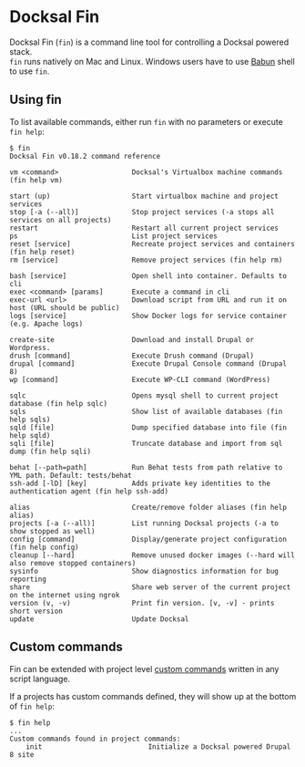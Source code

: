 # Docksal Fin

Docksal Fin (`fin`) is a command line tool for controlling a Docksal powered stack.  
`fin` runs natively on Mac and Linux. Windows users have to use [Babun](http://babun.github.io) shell to use `fin`.

## Using fin

To list available commands, either run `fin` with no parameters or execute `fin help`:

    $ fin
    Docksal Fin v0.18.2 command reference

    vm <command>                  Docksal's Virtualbox machine commands (fin help vm)

    start (up)                    Start virtualbox machine and project services
    stop [-a (--all)]             Stop project services (-a stops all services on all projects)
    restart                       Restart all current project services
    ps                            List project services
    reset [service]               Recreate project services and containers (fin help reset)
    rm [service]                  Remove project services (fin help rm)

    bash [service]                Open shell into container. Defaults to cli
    exec <command> [params]       Execute a command in cli
    exec-url <url>                Download script from URL and run it on host (URL should be public)
    logs [service]                Show Docker logs for service container (e.g. Apache logs)

    create-site                   Download and install Drupal or Wordpress.
    drush [command]               Execute Drush command (Drupal)
    drupal [command]              Execute Drupal Console command (Drupal 8)
    wp [command]                  Execute WP-CLI command (WordPress)

    sqlc                          Opens mysql shell to current project database (fin help sqlc)
    sqls                          Show list of available databases (fin help sqls)
    sqld [file]                   Dump specified database into file (fin help sqld)
    sqli [file]                   Truncate database and import from sql dump (fin help sqli)

    behat [--path=path]           Run Behat tests from path relative to YML path. Default: tests/behat
    ssh-add [-lD] [key]           Adds private key identities to the authentication agent (fin help ssh-add)

    alias                         Create/remove folder aliases (fin help alias)
    projects [-a (--all)]         List running Docksal projects (-a to show stopped as well)
    config [command]              Display/generate project configuration (fin help config)
    cleanup [--hard]              Remove unused docker images (--hard will also remove stopped containers)
    sysinfo                       Show diagnostics information for bug reporting
    share                         Share web server of the current project on the internet using ngrok
    version	(v, -v)               Print fin version. [v, -v] - prints short version
    update                        Update Docksal


## Custom commands

Fin can be extended with project level [custom commands](../fin/custom-commands.md) written in any script language.

If a projects has custom commands defined, they will show up at the bottom of `fin help`:

    $ fin help
    ...
    Custom commands found in project commands:
        init                          Initialize a Docksal powered Drupal 8 site
